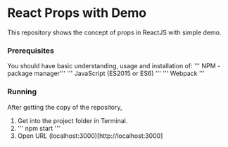 # React Props with Demo

This repository shows the concept of props in ReactJS with simple demo.

### Prerequisites
You should have basic understanding, usage and installation of:
 ''' NPM - package manager'''
 ''' JavaScript (ES2015 or ES6) '''
 ''' Webpack '''

### Running
After getting the copy of the repository,
1) Get into the project folder in Terminal.
2) ''' npm start '''
3) Open URL (localhost:3000)[http://localhost:3000]



